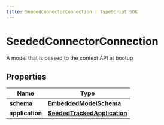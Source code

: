```yaml
---
title: SeededConnectorConnection | TypeScript SDK
---
```



# SeededConnectorConnection

A model that is passed to the context API at bootup

## Properties

Name | Type
------------ | -------------
**schema** | [**EmbeddedModelSchema**](EmbeddedModelSchema)
**application** | [**SeededTrackedApplication**](SeededTrackedApplication)


